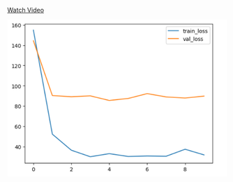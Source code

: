 [Watch Video](https://github.com/aman010/A4-Bert/blob/main/Screencast%20from%2023-02-25%2004-00-22%20PM%2007.mp4?raw=true)


![BERT Model Screenshot](https://raw.githubusercontent.com/aman010/A4-Bert/main/Screenshot%20from%202025-02-23%2012-30-56.png)

